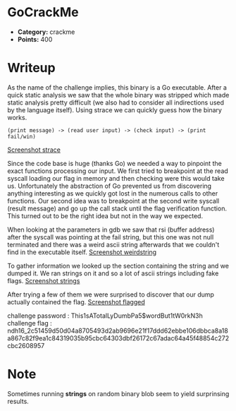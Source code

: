 # GoCrackMe

- **Category:** crackme
- **Points:** 400

# Writeup
As the name of the challenge implies, this binary is a Go executable. After a quick static analysis we saw that the whole binary was stripped which made static analysis pretty difficult (we also had to consider all indirections used by the language itself).
Using strace we can quickly guess how the binary works.

```
(print message) -> (read user input) -> (check input) -> (print fail/win)
```

[Screenshot strace](img/strace.jpg)

Since the code base is huge (thanks Go) we needed a way to pinpoint the exact functions processing our input. We first tried to breakpoint at the read syscall loading our flag in memory and then checking were this would take us. Unfortunately the abstraction of Go prevented us from discovering anything interesting as we quickly got lost in the numerous calls to other functions.
Our second idea was to breakpoint at the second write syscall (result message) and go up the call stack until the flag verification function. This turned out to be the right idea but not in the way we expected. 

When looking at the parameters in gdb we saw that rsi (buffer address) after the syscall was pointing at the fail string, but this one was not null terminated and there was a weird ascii string afterwards that we couldn't find in the executable itself.
[Screenshot weirdstring](img/weirdstring.jpg)

To gather information we looked up the section containing the string and we dumped it. We ran strings on it and so a lot of ascii strings including fake flags. 
[Screenshot strings](img/strings.jpg)

After trying a few of them we were surprised to discover that our dump actually contained the flag.
[Screenshot flagged](img/flag.jpg)

challenge password : This1sATotalLyDumbPa5$wordBut1tW0rkN3h
challenge flag : ndh16\_2c51459d50d04a8705493d2ab9696e21f17ddd62ebbe106dbbca8a18a867c82f9ea1c84319035b95cbc64303dbf26172c67adac64a45f48854c272cbc2608957

# Note
Sometimes running **strings** on random binary blob seem to yield surprinsing results.
